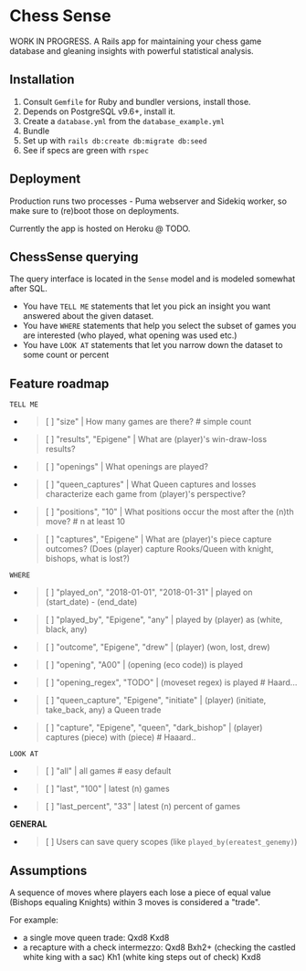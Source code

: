 # Chess Sense
WORK IN PROGRESS. A Rails app for maintaining your chess game database and gleaning insights with powerful statistical analysis.

## Installation
1. Consult `Gemfile` for Ruby and bundler versions, install those.
2. Depends on PostgreSQL v9.6+, install it.
3. Create a `database.yml` from the `database_example.yml`
4. Bundle
5. Set up with `rails db:create db:migrate db:seed`
6. See if specs are green with `rspec`

## Deployment
Production runs two processes - Puma webserver and Sidekiq worker, so make sure to (re)boot those on deployments.  

Currently the app is hosted on Heroku @ TODO.

## ChessSense querying
The query interface is located in the `Sense` model and is modeled somewhat after SQL.  
* You have `TELL ME` statements that let you pick an insight you want answered about the given dataset.
* You have `WHERE` statements that help you select the subset of games you are interested (who played, what opening was used etc.)
* You have `LOOK AT` statements that let you narrow down the dataset to some count or percent

## Feature roadmap
`TELL ME`
- >[ ] "size" | How many games are there? # simple count  
- >[ ] "results", "Epigene" | What are (player)'s win-draw-loss results?  
- >[ ] "openings" | What openings are played?
- >[ ] "queen_captures" | What Queen captures and losses characterize each game from (player)'s perspective?
- >[ ] "positions", "10" | What positions occur the most after the (n)th move? # n at least 10
- >[ ] "captures", "Epigene" | What are (player)'s piece capture outcomes? (Does (player) capture Rooks/Queen with knight, bishops, what is lost?)  

`WHERE`
- >[ ] "played_on", "2018-01-01", "2018-01-31" | played on (start_date) - (end_date)
- >[ ] "played_by", "Epigene", "any" | played by (player) as (white, black, any)
- >[ ] "outcome", "Epigene", "drew" | (player) (won, lost, drew)
- >[ ] "opening", "A00" | (opening (eco code)) is played
- >[ ] "opening_regex", "TODO" | (moveset regex) is played # Haard...
- >[ ] "queen_capture", "Epigene", "initiate" | (player) (initiate, take_back, any) a Queen trade
- >[ ] "capture", "Epigene", "queen", "dark_bishop" | (player) captures (piece) with (piece) # Haaard..

`LOOK AT`
- >[ ] "all" | all games # easy default
- >[ ] "last", "100" | latest (n) games
- >[ ] "last_percent", "33" | latest (n) percent of games

__GENERAL__
- >[ ] Users can save query scopes (like `played_by(ereatest_genemy)`)
  
## Assumptions
A sequence of moves where players each lose a piece of equal value (Bishops equaling Knights) within 3 moves is considered a "trade".

For example:
* a single move queen trade: Qxd8 Kxd8
* a recapture with a check intermezzo: Qxd8 Bxh2+ (checking the castled white king with a sac) Kh1 (white king steps out of check) Kxd8
